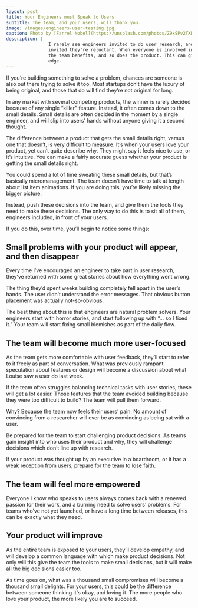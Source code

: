 ```yaml
---
layout: post
title: Your Engineers must Speak to Users
subtitle: The team, and your users, will thank you.
image: /images/engineers-user-testing.jpg
caption: Photo by [Farrel Nobel](https://unsplash.com/photos/Z9xSPv2TXDc)
description: |
                I rarely see engineers invited to do user research, and even when they are
                invited they're reluctant. When everyone is involved in speaking to users,
                the team benefits, and so does the product. This can give your product the
                edge.
---
```


If you’re building something to solve a problem, chances are someone is also out
there trying to solve it too. Most startups don’t have the luxury of being
original, and those that do will find they’re not original for long.

In any market with several competing products, the winner is rarely decided
because of any single “killer” feature. Instead, it often comes down to the
small details. Small details are often decided in the moment by a single
engineer, and will slip into users’ hands without anyone giving it a second
thought.

The difference between a product that gets the small details right, versus one
that doesn’t, is very difficult to measure. It’s when your users love your
product, yet can’t quite describe why. They might say it feels nice to use, or
it’s intuitive. You can make a fairly accurate guess whether your product is
getting the small details right.

You could spend a lot of time sweating these small details, but that’s basically
micromanagement. The team doesn’t have time to talk at length about list item
animations. If you are doing this, you’re likely missing the bigger picture.

Instead, push these decisions into the team, and give them the tools they need
to make these decisions. The only way to do this is to sit all of them,
engineers included, in front of your users.

If you do this, over time, you’ll begin to notice some things:

## Small problems with your product will appear, and then disappear

Every time I’ve encouraged an engineer to take part in user research, they’ve
returned with some great stories about how everything went wrong.

The thing they’d spent weeks building completely fell apart in the user’s hands.
The user didn’t understand the error messages. That obvious button placement was
actually not-so-obvious.

The best thing about this is that engineers are natural problem solvers. Your
engineers start with horror stories, and start following up with “… so I fixed
it.” Your team will start fixing small blemishes as part of the daily flow.

## The team will become much more user-focused

As the team gets more comfortable with user feedback, they’ll start to refer to
it freely as part of conversation. What was previously rampant speculation about
features or design will become a discussion about what Louise saw a user do last
week.

If the team often struggles balancing technical tasks with user stories, these
will get a lot easier. Those features that the team avoided building because
they were too difficult to build? The team will pull them forward.

Why? Because the team now feels their users’ pain. No amount of convincing
from a researcher will ever be as convincing as being sat with a user.

Be prepared for the team to start challenging product decisions. As teams gain
insight into who uses their product and why, they will challenge decisions which
don’t line up with research.

If your product was thought up by an executive in a boardroom, or it has a weak
reception from users, prepare for the team to lose faith.

## The team will feel more empowered

Everyone I know who speaks to users always comes back with a renewed passion for
their work, and a burning need to solve users’ problems. For teams who’ve not
yet launched, or have a long time between releases, this can be exactly what
they need.

## Your product will improve

As the entire team is exposed to your users, they’ll develop empathy, and will
develop a common language with which make product decisions. Not only will this
give the team the tools to make small decisions, but it will make all the big
decisions easier too.

As time goes on, what was a thousand small compromises will become a thousand
small delights. For your users, this could be the difference between someone
thinking it's okay, and loving it. The more people who love your product, the
more likely you are to succeed.
